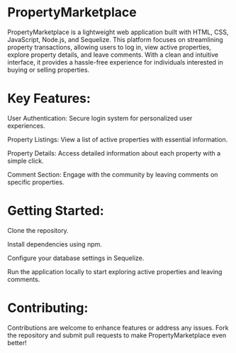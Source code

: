 # PropertyMarketplace
PropertyMarketplace is a lightweight web application built with HTML, CSS, JavaScript, Node.js, and Sequelize. This platform focuses on streamlining property transactions, allowing users to log in, view active properties, explore property details, and leave comments. With a clean and intuitive interface, it provides a hassle-free experience for individuals interested in buying or selling properties.

# Key Features:

User Authentication: Secure login system for personalized user experiences.

Property Listings: View a list of active properties with essential information.

Property Details: Access detailed information about each property with a simple click.

Comment Section: Engage with the community by leaving comments on specific properties.

# Getting Started:

Clone the repository.

Install dependencies using npm.

Configure your database settings in Sequelize.

Run the application locally to start exploring active properties and leaving comments.

# Contributing:
Contributions are welcome to enhance features or address any issues. Fork the repository and submit pull requests to make PropertyMarketplace even better!
